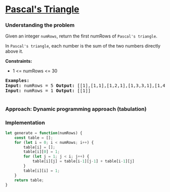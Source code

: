 # [ Pascal's Triangle](https://leetcode.com/problems/pascals-triangle/)

### Understanding the problem
Given an integer `numRows`, return the first numRows of `Pascal's triangle`.

In `Pascal's triangle`, each number is the sum of the two numbers directly above it.

<b>Constraints:</b>

- 1 <= numRows <= 30

<pre>
<b>Examples:</b>
<b>Input:</b> numRows = 5 <b>Output:</b> [[1],[1,1],[1,2,1],[1,3,3,1],[1,4,6,4,1]]
<b>Input:</b> numRows = 1 <b>Output:</b> [[1]]
</pre>

#
### Approach: Dynamic programming approach (tabulation)


### Implementation
```js
let generate = function(numRows) {
    const table = [];
    for (let i = 0; i < numRows; i++) {
        table[i] = [];
        table[i][0] = 1;
        for (let j = 1; j < i; j++) {
            table[i][j] = table[i-1][j-1] + table[i-1][j]
        }
        table[i][i] = 1;
    }
    return table;
}
```

